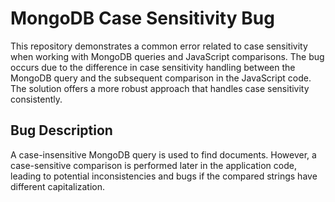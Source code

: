 # MongoDB Case Sensitivity Bug

This repository demonstrates a common error related to case sensitivity when working with MongoDB queries and JavaScript comparisons. The bug occurs due to the difference in case sensitivity handling between the MongoDB query and the subsequent comparison in the JavaScript code.  The solution offers a more robust approach that handles case sensitivity consistently.

## Bug Description
A case-insensitive MongoDB query is used to find documents. However, a case-sensitive comparison is performed later in the application code, leading to potential inconsistencies and bugs if the compared strings have different capitalization.